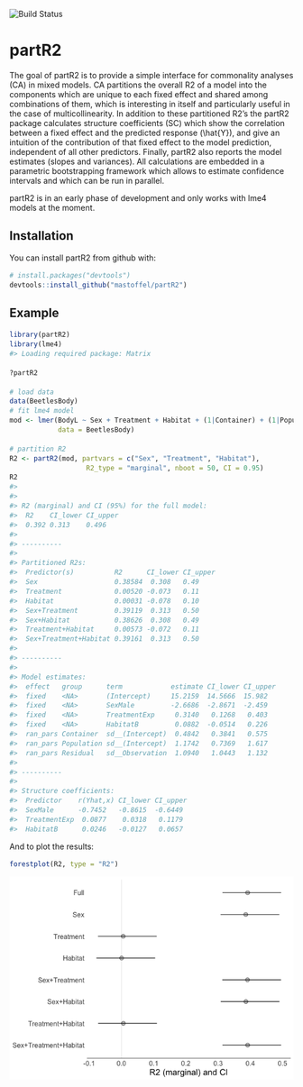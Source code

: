 
![Build
Status](https://travis-ci.org/mastoffel/partR2.svg?branch=master)
<!-- README.md is generated from README.Rmd. Please edit that file -->

# partR2

The goal of partR2 is to provide a simple interface for commonality
analyses (CA) in mixed models. CA partitions the overall R2 of a model
into the components which are unique to each fixed effect and shared
among combinations of them, which is interesting in itself and
particularly useful in the case of multicollinearity. In addition to
these partitioned R2’s the partR2 package calculates structure
coefficients (SC) which show the correlation between a fixed effect and
the predicted response \(\hat{Y}\), and give an intuition of the
contribution of that fixed effect to the model prediction, independent
of all other predictors. Finally, partR2 also reports the model
estimates (slopes and variances). All calculations are embedded in a
parametric bootstrapping framework which allows to estimate confidence
intervals and which can be run in parallel.

partR2 is in an early phase of development and only works with lme4
models at the moment.

## Installation

You can install partR2 from github with:

``` r
# install.packages("devtools")
devtools::install_github("mastoffel/partR2")
```

## Example

``` r
library(partR2)
library(lme4)
#> Loading required package: Matrix

?partR2

# load data
data(BeetlesBody)
# fit lme4 model
mod <- lmer(BodyL ~ Sex + Treatment + Habitat + (1|Container) + (1|Population),
            data = BeetlesBody)

# partition R2
R2 <- partR2(mod, partvars = c("Sex", "Treatment", "Habitat"), 
                   R2_type = "marginal", nboot = 50, CI = 0.95)
R2
#> 
#> 
#> R2 (marginal) and CI (95%) for the full model: 
#>  R2    CI_lower CI_upper
#>  0.392 0.313    0.496   
#> 
#> ----------
#> 
#> Partitioned R2s:
#>  Predictor(s)          R2      CI_lower CI_upper
#>  Sex                   0.38584  0.308   0.49    
#>  Treatment             0.00520 -0.073   0.11    
#>  Habitat               0.00031 -0.078   0.10    
#>  Sex+Treatment         0.39119  0.313   0.50    
#>  Sex+Habitat           0.38626  0.308   0.49    
#>  Treatment+Habitat     0.00573 -0.072   0.11    
#>  Sex+Treatment+Habitat 0.39161  0.313   0.50    
#> 
#> ----------
#> 
#> Model estimates:
#>  effect   group      term            estimate CI_lower CI_upper
#>  fixed    <NA>       (Intercept)     15.2159  14.5666  15.982  
#>  fixed    <NA>       SexMale         -2.6686  -2.8671  -2.459  
#>  fixed    <NA>       TreatmentExp     0.3140   0.1268   0.403  
#>  fixed    <NA>       HabitatB         0.0882  -0.0514   0.226  
#>  ran_pars Container  sd__(Intercept)  0.4842   0.3841   0.575  
#>  ran_pars Population sd__(Intercept)  1.1742   0.7369   1.617  
#>  ran_pars Residual   sd__Observation  1.0940   1.0443   1.132  
#> 
#> ----------
#> 
#> Structure coefficients:
#>  Predictor    r(Yhat,x) CI_lower CI_upper
#>  SexMale      -0.7452   -0.8615  -0.6449 
#>  TreatmentExp  0.0877    0.0318   0.1179 
#>  HabitatB      0.0246   -0.0127   0.0657
```

And to plot the results:

``` r
forestplot(R2, type = "R2")
```

![](README-plot-1.png)<!-- -->
